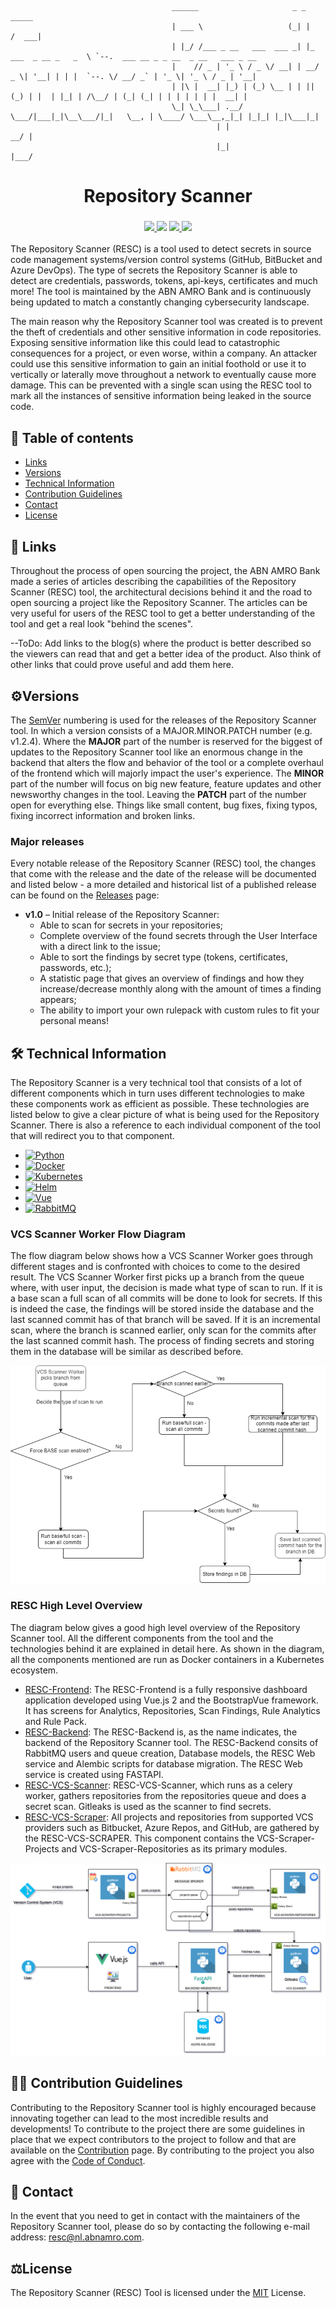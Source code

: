                  
                                        ______                     _ _                     _____
                                        | ___ \                   (_| |                   /  ___|
                                        | |_/ /___ _ __   ___  ___ _| |_ ___  _ __ _   _  \ `--.  ___ __ _ _ __  _ __   ___ _ __
                                        |    // _ | '_ \ / _ \/ __| | __/ _ \| '__| | | |  `--. \/ __/ _` | '_ \| '_ \ / _ | '__|
                                        | |\ |  __| |_) | (_) \__ | | || (_) | |  | |_| | /\__/ | (_| (_| | | | | | | |  __| |
                                        \_| \_\___| .__/ \___/|___|_|\__\___/|_|   \__, | \____/ \___\__,_|_| |_|_| |_|\___|_|
                                                  | |                               __/ |
                                                  |_|                              |___/

<div align="center">
    <h1>Repository Scanner</h1>
    <h3>
        <a href="https://github.com/ABNAMRO">
            <img src="https://img.shields.io/badge/maintainer-%40ABNAMRO-09996B?style=for-the-badge">
        </a>
        <a>
            <img src="https://img.shields.io/badge/launched-MONTH%20YEAR-teal?style=for-the-badge">
        </a>
        <a href="https://github.com/abnamro/repository-scanner/commits/main">
            <img src="https://img.shields.io/github/last-commit/abnamro/repository-scanner?style=for-the-badge&color=blue&label=updated">
        </a>
        <a href="https://www.github.com/abnamro/repository-scanner/releases/latest">
            <img src="https://img.shields.io/github/v/release/abnamro/repository-scanner?style=for-the-badge&color=blueviolet&label=version">
        </a>
    </h3>
</div>

The Repository Scanner (RESC) is a tool used to detect secrets in source code management systems/version control systems 
(GitHub, BitBucket and Azure DevOps). The type of secrets the Repository Scanner is able to detect are credentials, 
passwords, tokens, api-keys, certificates and much more! The tool is maintained by the ABN AMRO Bank and is 
continuously being updated to match a constantly changing cybersecurity landscape. 

The main reason why the Repository Scanner tool was created is to prevent the theft of credentials and other sensitive 
information in code repositories. Exposing sensitive information like this could lead to catastrophic consequences for a
project, or even worse, within a company. An attacker could use this sensitive information to gain an initial foothold 
or use it to vertically or laterally move throughout a network to eventually cause more damage. This can be prevented
with a single scan using the RESC tool to mark all the instances of sensitive information being leaked in the source
code.

## 📒 Table of contents
* [Links](#links)
* [Versions](#versions)
* [Technical Information](#technical-information)
* [Contribution Guidelines](#contribution-guide)
* [Contact](#contact)
* [License](#license)

## 🔗 Links
Throughout the process of open sourcing the project, the ABN AMRO Bank made a series of articles describing the
capabilities of the Repository Scanner (RESC) tool, the architectural decisions behind it and the road to open sourcing a
project like the Repository Scanner. The articles can be very useful for users of the RESC tool to get a better 
understanding of the tool and get a real look "behind the scenes".

--ToDo: Add links to the blog(s) where the product is better described so the viewers can read that and get a better
idea of the product. Also think of other links that could prove useful and add them here.

## ⚙️Versions
The [SemVer](https://semver.org/) numbering is used for the releases of the Repository Scanner tool. In which a version
consists of a MAJOR.MINOR.PATCH number (e.g. v1.2.4). Where the **MAJOR** part of the number is reserved for the biggest 
of updates to the Repository Scanner tool like an enormous change in the backend that alters the flow and behavior of 
the tool or a complete overhaul of the frontend which will majorly impact the user's experience. The **MINOR** part of
the number will focus on big new feature, feature updates and other newsworthy changes in the tool. Leaving the **PATCH**
part of the number open for everything else. Things like small content, bug fixes, fixing typos, fixing incorrect 
information and broken links.

### Major releases
Every notable release of the Repository Scanner (RESC) tool, the changes that come with the release and the date of the
release will be documented and listed below - a more detailed and historical list of a published release can be found on
the [Releases](https://github.com/abnamro/repository-scanner/releases) page:

* **v1.0** – Initial release of the Repository Scanner:
    * Able to scan for secrets in your repositories;
    * Complete overview of the found secrets through the User Interface with a direct link to the issue;
    * Able to sort the findings by secret type (tokens, certificates, passwords, etc.);
    * A statistic page that gives an overview of findings and how they increase/decrease monthly along with the amount of times a finding appears;
    * The ability to import your own rulepack with custom rules to fit your personal means!

## 🛠️ Technical Information
The Repository Scanner is a very technical tool that consists of a lot of different components which in turn 
uses different technologies to make these components work as efficient as possible. These technologies are listed below
to give a clear picture of what is being used for the Repository Scanner. There is also a reference to each individual
component of the tool that will redirect you to that component.

* [![Python][Python.org]][Python-url]
* [![Docker][Docker.com]][Docker-url]
* [![Kubernetes][Kubernetes.io]][Kubernetes-url]
* [![Helm][Helm.sh]][Helm-url]
* [![Vue][Vue.js]][Vue-url]
* [![RabbitMQ][RabbitMQ.com]][RabbitMQ-url]

### VCS Scanner Worker Flow Diagram
The flow diagram below shows how a VCS Scanner Worker goes through different stages and is confronted with choices to
come to the desired result. The VCS Scanner Worker first picks up a branch from the queue where, with user input, the
decision is made what type of scan to run. If it is a base scan a full scan of all commits will be done to look for
secrets. If this is indeed the case, the findings will be stored inside the database and the last scanned commit has
of that branch will be saved. If it is an incremental scan, where the branch is scanned earlier, only scan for the
commits after the last scanned commit hash. The process of finding secrets and storing them in the database will be 
similar as described before.

![product-screenshot!](images/RESC_Scan_Flow_Diagram.png)

### RESC High Level Overview
The diagram below gives a good high level overview of the Repository Scanner tool. All the different components from the
tool and the technologies behind it are explained in detail here. As shown in the diagram, all the components mentioned
are run as Docker containers in a Kubernetes ecosystem.

* [RESC-Frontend](https://github.com/abnamro/repository-scanner/tree/main/components/resc-frontend): The RESC-Frontend is a fully responsive dashboard application developed using Vue.js 2 and the BootstrapVue framework. It has screens for Analytics, Repositories, Scan Findings, Rule Analytics and Rule Pack.
* [RESC-Backend](https://github.com/abnamro/repository-scanner/tree/main/components/resc-backend): The RESC-Backend is, as the name indicates, the backend of the Repository Scanner tool. The RESC-Backend consits of RabbitMQ users and queue creation, Database models, the RESC Web service and Alembic scripts for database migration. The RESC Web service is created using FASTAPI.
* [RESC-VCS-Scanner](https://github.com/abnamro/repository-scanner/tree/main/components/resc-vcs-scanner): RESC-VCS-Scanner, which runs as a celery worker, gathers repositories from the repositories queue and does a secret scan. Gitleaks is used as the scanner to find secrets.
* [RESC-VCS-Scraper](https://github.com/abnamro/repository-scanner/tree/main/components/resc-vcs-scraper): All projects and repositories from supported VCS providers such as Bitbucket, Azure Repos, and GitHub, are gathered by the RESC-VCS-SCRAPER. This component contains the VCS-Scraper-Projects and VCS-Scraper-Repositories as its primary modules.

![product-screenshot!](images/RESC_HighLevel_Diagram.png)


## 💁🏽 Contribution Guidelines
Contributing to the Repository Scanner tool is highly encouraged because innovating together can lead to the most
incredible results and developments! To contribute to the project there are some guidelines in place that we expect 
contributors to the project to follow and that are available on the [Contribution](https://github.com/abnamro/repository-scanner/blob/main/contributing.md)
page. By contributing to the project you also agree with the [Code of Conduct](https://github.com/abnamro/repository-scanner/blob/main/code-of-conduct.md).

## 📧    Contact
In the event that you need to get in contact with the maintainers of the Repository Scanner tool, please do so by contacting 
the following e-mail address: [resc@nl.abnamro.com](mailto:resc@nl.abnamro.com).

## ⚖️License
The Repository Scanner (RESC) Tool is licensed under the [MIT](https://github.com/abnamro/repository-scanner/blob/main/LICENSE.md) License.

<!-- MARKDOWN LINKS & IMAGES -->
<!-- https://www.markdownguide.org/basic-syntax/#reference-style-links -->
[Python.org]: https://img.shields.io/badge/Python-2b5b84?style=for-the-badge&logo=python&logoColor=white
[Python-url]: https://www.python.org/
[Docker.com]: https://img.shields.io/badge/Docker-0b214a?style=for-the-badge&logo=docker&logoColor=white
[Docker-url]: https://www.docker.com/
[Kubernetes.io]: https://img.shields.io/badge/Kubernetes-3371e3?style=for-the-badge&logo=kubernetes&logoColor=white
[Kubernetes-url]: https://www.kubernetes.io/
[Helm.sh]: https://img.shields.io/badge/Helm-091c84?style=for-the-badge&logo=helm&logoColor=white
[Helm-url]: https://helm.sh/
[Vue.js]: https://img.shields.io/badge/Vue.js-35495E?style=for-the-badge&logo=vuedotjs&logoColor=4FC08D
[Vue-url]: https://vuejs.org/
[RabbitMQ.com]: https://img.shields.io/badge/RabbitMQ-ff6600?style=for-the-badge&logo=rabbitmq&logoColor=white
[RabbitMQ-url]: https://rabbitmq.com/
